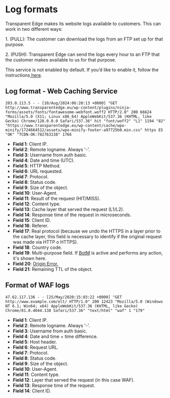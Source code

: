 # Log formats

Transparent Edge makes its website logs available to customers. This can work in two different ways:

1\. (PULL): The customer can download the logs from an FTP set up for that purpose.

2\. (PUSH): Transparent Edge can send the logs every hour to an FTP that the customer makes available to us for that purpose.

This service is not enabled by default. If you’d like to enable it, follow the instructions[ here](https://docs.transparentedge.eu/getting-started/dashboard/envio-de-logs).

## Log format - Web Caching Service

```
203.0.113.5 - - [10/Aug/2024:06:20:13 +0000] "GET http://www.transparentedge.eu/wp-content/plugins/ninja-forms/assets/fonts/fontawesome-webfont.woff2 HTTP/2.0" 200 66624 "Mozilla/5.0 (X11; Linux x86_64) AppleWebKit/537.36 (KHTML, like Gecko) Chrome/128.0.0.0 Safari/537.36" hit "font/woff2" "L1" 1194 "82" "https://www.transparentedge.eu/wp-content/cache/wpo-minify/1724664512/assets/wpo-minify-footer-a97725b0.min.css" https ES "OK" "TCDN-OK:782763138" 1766
```

* **Field 1**: Client IP.
* **Field 2**: Remote logname. Always '-'.
* **Field 3**: Username from auth basic.
* **Field 4**: Date and time (UTC).
* **Field 5**: HTTP Method.
* **Field 6**: URL requested.
* **Field 7**: Protocol.
* **Field 8**: Status code.
* **Field 9**: Size of the object.
* **Field 10**: User-Agent.
* **Field 11**: Result of the request (HIT/MISS).
* **Field 12**: Content type.
* **Field 13**: Cache layer that served the request (L1/L2).
* **Field 14**: Response time of the request in microseconds.
* **Field 15**: Client ID.
* **Field 16**: Referer.
* **Field 17**: Real protocol (because we undo the HTTPS in a layer prior to the cache layer, this field is necessary to identify if the original request was made via HTTP o HTTPS).
* **Field 18**: Country code.
* **Field 19**: Multi-purpose field. If [BotM](../../security/bot-mitigation.md) is active and performs any action, it's shown here.
* **Field 20**: [Origin Error.](http-5xx-error-codes.md)
* **Field 21**: Remaining TTL of the object.



## Format of WAF logs

```
47.62.117.136 - - [25/May/2020:15:03:22 +0000] "GET http://www.example.com/elt/ HTTP/1.0" 200 12423 "Mozilla/5.0 (Windows NT 6.1; Win64; x64) AppleWebKit/537.36 (KHTML, like Gecko) Chrome/81.0.4044.138 Safari/537.36" "text/html" "waf" 1 "179"
```

* **Field 1**: Client IP.
* **Field 2**: Remote logname. Always '-'.
* **Field 3**: Username from auth basic.
* **Field 4**: Date and time + time difference.
* **Field 5**: Host header.
* **Field 6**: Request URL.
* **Field 7**: Protocol.
* **Field 8**: Status code.
* **Field 9**: Size of the object.
* **Field 10**: User-Agent.
* **Field 11**: Content type.
* **Field 12**: Layer that served the request (in this case WAF).
* **Field 13**: Response time of the request.
* **Field 14**: Client ID.
